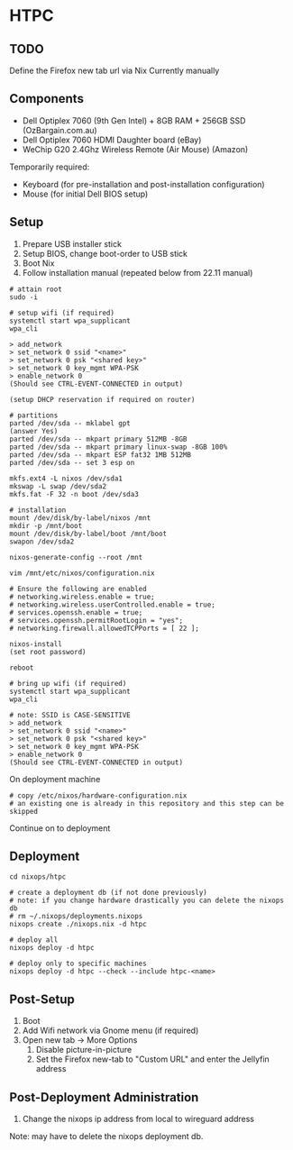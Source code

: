 # HTPC

## TODO

Define the Firefox new tab url via Nix
Currently manually

## Components

* Dell Optiplex 7060 (9th Gen Intel) + 8GB RAM + 256GB SSD (OzBargain.com.au)
* Dell Optiplex 7060 HDMI Daughter board (eBay)
* WeChip G20 2.4Ghz Wireless Remote (Air Mouse) (Amazon)

Temporarily required:
* Keyboard (for pre-installation and post-installation configuration)
* Mouse (for initial Dell BIOS setup)

## Setup

1. Prepare USB installer stick
2. Setup BIOS, change boot-order to USB stick
3. Boot Nix
4. Follow installation manual (repeated below from 22.11 manual)
```
# attain root
sudo -i

# setup wifi (if required)
systemctl start wpa_supplicant
wpa_cli

> add_network
> set_network 0 ssid "<name>"
> set_network 0 psk "<shared key>"
> set_network 0 key_mgmt WPA-PSK
> enable_network 0
(Should see CTRL-EVENT-CONNECTED in output)

(setup DHCP reservation if required on router)

# partitions
parted /dev/sda -- mklabel gpt
(answer Yes)
parted /dev/sda -- mkpart primary 512MB -8GB
parted /dev/sda -- mkpart primary linux-swap -8GB 100%
parted /dev/sda -- mkpart ESP fat32 1MB 512MB
parted /dev/sda -- set 3 esp on

mkfs.ext4 -L nixos /dev/sda1
mkswap -L swap /dev/sda2
mkfs.fat -F 32 -n boot /dev/sda3

# installation
mount /dev/disk/by-label/nixos /mnt
mkdir -p /mnt/boot
mount /dev/disk/by-label/boot /mnt/boot
swapon /dev/sda2

nixos-generate-config --root /mnt

vim /mnt/etc/nixos/configuration.nix

# Ensure the following are enabled
# networking.wireless.enable = true;
# networking.wireless.userControlled.enable = true;
# services.openssh.enable = true;
# services.openssh.permitRootLogin = "yes";
# networking.firewall.allowedTCPPorts = [ 22 ];

nixos-install
(set root password)

reboot

# bring up wifi (if required)
systemctl start wpa_supplicant
wpa_cli

# note: SSID is CASE-SENSITIVE
> add_network
> set_network 0 ssid "<name>"
> set_network 0 psk "<shared key>"
> set_network 0 key_mgmt WPA-PSK
> enable_network 0
(Should see CTRL-EVENT-CONNECTED in output)
```

On deployment machine
```
# copy /etc/nixos/hardware-configuration.nix
# an existing one is already in this repository and this step can be skipped
```

Continue on to deployment

## Deployment

```
cd nixops/htpc

# create a deployment db (if not done previously)
# note: if you change hardware drastically you can delete the nixops db
# rm ~/.nixops/deployments.nixops 
nixops create ./nixops.nix -d htpc

# deploy all
nixops deploy -d htpc

# deploy only to specific machines
nixops deploy -d htpc --check --include htpc-<name>
```

## Post-Setup

1. Boot
2. Add Wifi network via Gnome menu (if required)
3. Open new tab -> More Options
    1. Disable picture-in-picture
    2. Set the Firefox new-tab to "Custom URL" and enter the Jellyfin address

## Post-Deployment Administration

1. Change the nixops ip address from local to wireguard address

Note: may have to delete the nixops deployment db.
